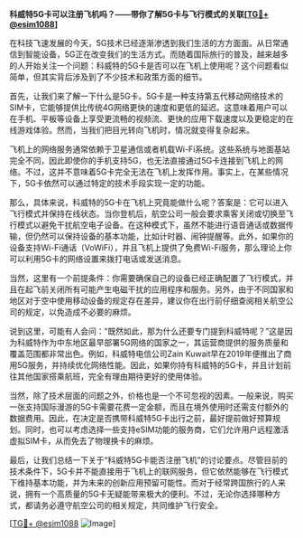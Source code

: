 **科威特5G卡可以注册飞机吗？——带你了解5G卡与飞行模式的关联[[TG💪+ @esim1088](https://t.me/s/esim1088)]**

在科技飞速发展的今天，5G技术已经逐渐渗透到我们生活的方方面面。从日常通信到智能设备，5G正在改变我们的生活方式。而随着国际旅行的普及，越来越多的人开始关注一个问题：科威特的5G卡是否可以在飞机上使用呢？这个问题看似简单，但其实背后涉及到了不少技术和政策方面的细节。

首先，让我们来了解一下什么是5G卡。5G卡是一种支持第五代移动网络技术的SIM卡，它能够提供比传统4G网络更快的速度和更低的延迟。这意味着用户可以在手机、平板等设备上享受更流畅的视频流、更快的应用下载速度以及更稳定的在线游戏体验。然而，当我们把目光转向飞机时，情况就变得复杂起来。

飞机上的网络服务通常依赖于卫星通信或者机载Wi-Fi系统。这些系统与地面基站完全不同，因此即使你的手机支持5G，也无法直接通过5G卡连接到飞机上的网络。不过，这并不意味着5G卡完全无法在飞机上发挥作用。事实上，在某些情况下，5G卡依然可以通过特定的技术手段实现一定的功能。

那么，具体来说，科威特的5G卡在飞机上究竟能做什么呢？答案是：它可以进入飞行模式并保持在线状态。当你登机后，航空公司一般会要求乘客关闭或切换至飞行模式以避免干扰航空电子设备。在这种模式下，虽然不能进行语音通话或数据传输，但仍然可以保持设备的基本功能，比如计时器、闹钟提醒等。此外，如果你的设备支持Wi-Fi通话（VoWiFi），并且飞机上提供了免费Wi-Fi服务，那么理论上你可以利用5G卡的网络设置来拨打电话或发送消息。

当然，这里有一个前提条件：你需要确保自己的设备已经正确配置了飞行模式，并且在起飞前关闭所有可能产生电磁干扰的应用程序和服务。另外，由于不同国家和地区对于空中使用移动设备的规定存在差异，建议你在出行前仔细查阅相关航空公司的规定，以免造成不必要的麻烦。

说到这里，可能有人会问：“既然如此，那为什么还要专门提到科威特呢？”这是因为科威特作为中东地区最早部署5G网络的国家之一，其运营商提供的服务质量和覆盖范围都非常出色。例如，科威特电信公司Zain Kuwait早在2019年便推出了商用5G服务，并持续优化网络性能。因此，如果你持有科威特的5G卡，并且计划前往其他国家搭乘航班，完全有理由期待更好的使用体验。

当然，除了技术层面的问题之外，价格也是一个不可忽视的因素。一般来说，购买一张支持国际漫游的5G卡需要花费一定金额，而且在境外使用时还需支付额外的数据费用。因此，在决定是否携带科威特5G卡出行之前，最好提前做好预算规划。同时，也可以考虑选择一些支持eSIM功能的服务商，它们允许用户远程激活虚拟SIM卡，从而免去了物理换卡的麻烦。

最后，让我们总结一下关于“科威特5G卡能否注册飞机”的讨论要点。尽管目前的技术条件下，5G卡并不能直接用于飞机上的联网服务，但它依然能够在飞行模式下维持基本功能，并为未来的创新应用预留可能性。而对于经常跨国旅行的人来说，拥有一个高质量的5G卡无疑能带来极大的便利。不过，无论你选择哪种方式，都请务必遵守航空公司的相关规定，共同维护飞行安全。

[[TG💪+ @esim1088](https://t.me/s/esim1088) ![Image](https://i.postimg.cc/4NQfJmqS/Snipaste-2025-05-13-00-14-12.png)]